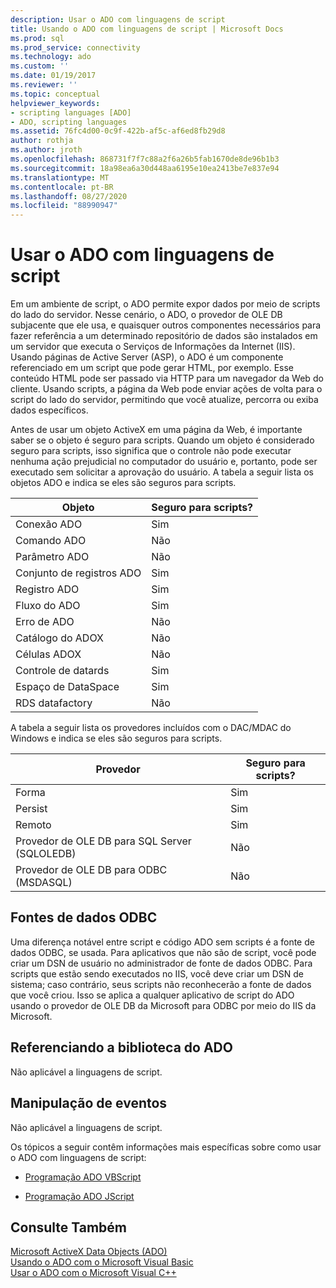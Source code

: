 ```yaml
---
description: Usar o ADO com linguagens de script
title: Usando o ADO com linguagens de script | Microsoft Docs
ms.prod: sql
ms.prod_service: connectivity
ms.technology: ado
ms.custom: ''
ms.date: 01/19/2017
ms.reviewer: ''
ms.topic: conceptual
helpviewer_keywords:
- scripting languages [ADO]
- ADO, scripting languages
ms.assetid: 76fc4d00-0c9f-422b-af5c-af6ed8fb29d8
author: rothja
ms.author: jroth
ms.openlocfilehash: 868731f7f7c88a2f6a26b5fab1670de8de96b1b3
ms.sourcegitcommit: 18a98ea6a30d448aa6195e10ea2413be7e837e94
ms.translationtype: MT
ms.contentlocale: pt-BR
ms.lasthandoff: 08/27/2020
ms.locfileid: "88990947"
---
```

# <a name="using-ado-with-scripting-languages"></a>Usar o ADO com linguagens de script
Em um ambiente de script, o ADO permite expor dados por meio de scripts do lado do servidor. Nesse cenário, o ADO, o provedor de OLE DB subjacente que ele usa, e quaisquer outros componentes necessários para fazer referência a um determinado repositório de dados são instalados em um servidor que executa o Serviços de Informações da Internet (IIS). Usando páginas de Active Server (ASP), o ADO é um componente referenciado em um script que pode gerar HTML, por exemplo. Esse conteúdo HTML pode ser passado via HTTP para um navegador da Web do cliente. Usando scripts, a página da Web pode enviar ações de volta para o script do lado do servidor, permitindo que você atualize, percorra ou exiba dados específicos.  
  
 Antes de usar um objeto ActiveX em uma página da Web, é importante saber se o objeto é seguro para scripts. Quando um objeto é considerado seguro para scripts, isso significa que o controle não pode executar nenhuma ação prejudicial no computador do usuário e, portanto, pode ser executado sem solicitar a aprovação do usuário. A tabela a seguir lista os objetos ADO e indica se eles são seguros para scripts.  
  
|Objeto|Seguro para scripts?|  
|------------|-------------------------|  
|Conexão ADO|Sim|  
|Comando ADO|Não|  
|Parâmetro ADO|Não|  
|Conjunto de registros ADO|Sim|  
|Registro ADO|Sim|  
|Fluxo do ADO|Sim|  
|Erro de ADO|Não|  
|Catálogo do ADOX|Não|  
|Células ADOX|Não|  
|Controle de datards|Sim|  
|Espaço de DataSpace|Sim|  
|RDS datafactory|Não|  
  
 A tabela a seguir lista os provedores incluídos com o DAC/MDAC do Windows e indica se eles são seguros para scripts.  
  
|Provedor|Seguro para scripts?|  
|--------------|-------------------------|  
|Forma|Sim|  
|Persist|Sim|  
|Remoto|Sim|  
|Provedor de OLE DB para SQL Server (SQLOLEDB)|Não|  
|Provedor de OLE DB para ODBC (MSDASQL)|Não|  
  
## <a name="odbc-data-sources"></a>Fontes de dados ODBC  
 Uma diferença notável entre script e código ADO sem scripts é a fonte de dados ODBC, se usada. Para aplicativos que não são de script, você pode criar um DSN de usuário no administrador de fonte de dados ODBC. Para scripts que estão sendo executados no IIS, você deve criar um DSN de sistema; caso contrário, seus scripts não reconhecerão a fonte de dados que você criou. Isso se aplica a qualquer aplicativo de script do ADO usando o provedor de OLE DB da Microsoft para ODBC por meio do IIS da Microsoft.  
  
## <a name="referencing-the-ado-library"></a>Referenciando a biblioteca do ADO  
 Não aplicável a linguagens de script.  
  
## <a name="handling-events"></a>Manipulação de eventos  
 Não aplicável a linguagens de script.  
  
 Os tópicos a seguir contêm informações mais específicas sobre como usar o ADO com linguagens de script:  
  
-   [Programação ADO VBScript](./vbscript-ado-programming.md)  
  
-   [Programação ADO JScript](./jscript-ado-programming.md)  
  
## <a name="see-also"></a>Consulte Também  
 [Microsoft ActiveX Data Objects (ADO)](../../microsoft-activex-data-objects-ado.md)   
 [Usando o ADO com o Microsoft Visual Basic](./using-ado-with-microsoft-visual-basic.md)   
 [Usar o ADO com o Microsoft Visual C++](./using-ado-with-microsoft-visual-c.md)